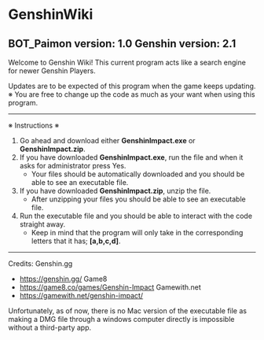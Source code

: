 # GenshinWiki
BOT_Paimon version: 1.0 Genshin version: 2.1
------------------------------------------------------------------------------------
Welcome to Genshin Wiki!
This current program acts like a search engine for newer Genshin Players.

Updates are to be expected of this program when the game keeps updating.<br/>
※ You are free to change up the code as much as your want when using this program.

------------------------------------------------------------------------------------
※ Instructions ※
1. Go ahead and download either **GenshinImpact.exe** or **GenshinImpact.zip**.
2. If you have downloaded **GenshinImpact.exe**, run the file and when it asks for administrator press Yes.
   - Your files should be automatically downloaded and you should be able to see an executable file.
3. If you have downloaded **GenshinImpact.zip**, unzip the file.
   - After unzipping your files you should be able to see an executable file.
4. Run the executable file and you should be able to interact with the code straight away.
   - Keep in mind that the program will only take in the corresponding letters that it has; **[a,b,c,d]**.
   
------------------------------------------------------------------------------------

Credits:
Genshin.gg
 - https://genshin.gg/
Game8
 - https://game8.co/games/Genshin-Impact
Gamewith.net
 - https://gamewith.net/genshin-impact/

Unfortunately, as of now, there is no Mac version of the executable file as making a DMG file through a windows computer directly is impossible without a third-party app.
